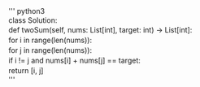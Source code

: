 '''
python3　　<br>
class Solution:<br>
    def twoSum(self, nums: List[int], target: int) -> List[int]:　　<br>
        for i in range(len(nums)):　　<br>
            for j in range(len(nums)):　　<br>
                if i != j and nums[i] + nums[j] == target:　　<br>
                    return [i, j]　　<br>
'''
